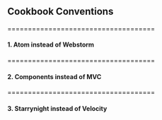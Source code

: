 ## Cookbook Conventions


====================================  
#### 1.  Atom instead of Webstorm  


====================================  
#### 2.  Components instead of MVC  


 
====================================  
#### 3.  Starrynight instead of Velocity  

